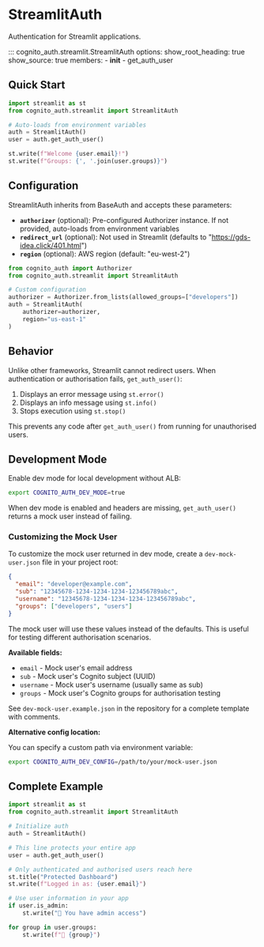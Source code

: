 # StreamlitAuth

Authentication for Streamlit applications.

::: cognito_auth.streamlit.StreamlitAuth
    options:
      show_root_heading: true
      show_source: true
      members:
        - __init__
        - get_auth_user

## Quick Start

```python
import streamlit as st
from cognito_auth.streamlit import StreamlitAuth

# Auto-loads from environment variables
auth = StreamlitAuth()
user = auth.get_auth_user()

st.write(f"Welcome {user.email}!")
st.write(f"Groups: {', '.join(user.groups)}")
```

## Configuration

StreamlitAuth inherits from BaseAuth and accepts these parameters:

- **`authorizer`** (optional): Pre-configured Authorizer instance. If not provided, auto-loads from environment variables
- **`redirect_url`** (optional): Not used in Streamlit (defaults to "https://gds-idea.click/401.html")
- **`region`** (optional): AWS region (default: "eu-west-2")

```python
from cognito_auth import Authorizer
from cognito_auth.streamlit import StreamlitAuth

# Custom configuration
authorizer = Authorizer.from_lists(allowed_groups=["developers"])
auth = StreamlitAuth(
    authorizer=authorizer,
    region="us-east-1"
)
```

## Behavior

Unlike other frameworks, Streamlit cannot redirect users. When authentication or authorisation fails, `get_auth_user()`:

1. Displays an error message using `st.error()`
2. Displays an info message using `st.info()`
3. Stops execution using `st.stop()`

This prevents any code after `get_auth_user()` from running for unauthorised users.

## Development Mode

Enable dev mode for local development without ALB:

```bash
export COGNITO_AUTH_DEV_MODE=true
```

When dev mode is enabled and headers are missing, `get_auth_user()` returns a mock user instead of failing.

### Customizing the Mock User

To customize the mock user returned in dev mode, create a `dev-mock-user.json` file in your project root:

```json
{
  "email": "developer@example.com",
  "sub": "12345678-1234-1234-1234-123456789abc",
  "username": "12345678-1234-1234-1234-123456789abc",
  "groups": ["developers", "users"]
}
```

The mock user will use these values instead of the defaults. This is useful for testing different authorisation scenarios.

**Available fields:**
- `email` - Mock user's email address
- `sub` - Mock user's Cognito subject (UUID)
- `username` - Mock user's username (usually same as sub)
- `groups` - Mock user's Cognito groups for authorisation testing

See `dev-mock-user.example.json` in the repository for a complete template with comments.

**Alternative config location:**

You can specify a custom path via environment variable:

```bash
export COGNITO_AUTH_DEV_CONFIG=/path/to/your/mock-user.json
```

## Complete Example

```python
import streamlit as st
from cognito_auth.streamlit import StreamlitAuth

# Initialize auth
auth = StreamlitAuth()

# This line protects your entire app
user = auth.get_auth_user()

# Only authenticated and authorised users reach here
st.title("Protected Dashboard")
st.write(f"Logged in as: {user.email}")

# Use user information in your app
if user.is_admin:
    st.write("🔑 You have admin access")

for group in user.groups:
    st.write(f"📁 {group}")
```
